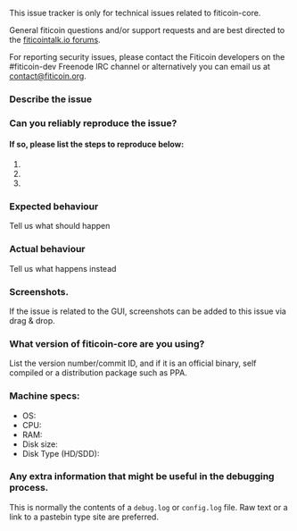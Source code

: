 <!--- Remove sections that do not apply -->

This issue tracker is only for technical issues related to fiticoin-core.

General fiticoin questions and/or support requests and are best directed to the [fiticointalk.io forums](https://fiticointalk.io/).

For reporting security issues, please contact the Fiticoin developers on the #fiticoin-dev Freenode IRC channel or alternatively you can email us at contact@fiticoin.org.

### Describe the issue

### Can you reliably reproduce the issue?
#### If so, please list the steps to reproduce below:
1.
2.
3.

### Expected behaviour
Tell us what should happen

### Actual behaviour
Tell us what happens instead

### Screenshots.
If the issue is related to the GUI, screenshots can be added to this issue via drag & drop.

### What version of fiticoin-core are you using?
List the version number/commit ID, and if it is an official binary, self compiled or a distribution package such as PPA.

### Machine specs:
- OS:
- CPU:
- RAM:
- Disk size:
- Disk Type (HD/SDD):

### Any extra information that might be useful in the debugging process.
This is normally the contents of a `debug.log` or `config.log` file. Raw text or a link to a pastebin type site are preferred.
